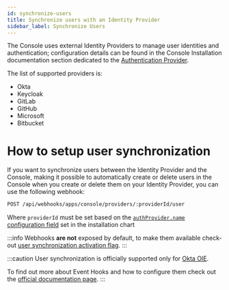 ```yaml
---
id: synchronize-users
title: Synchronize users with an Identity Provider
sidebar_label: Synchronize Users
---
```


The Console uses external Identity Providers to manage user identities and authentication; configuration details can be found in the Console Installation documentation section dedicated to the [Authentication Provider](/infrastructure/self-hosted/installation-chart/115-chart-and-helm-parameters/25-authentication-provider.md#supported-authentication-providers).

The list of supported providers is:

  - Okta
  - Keycloak
  - GitLab
  - GitHub
  - Microsoft
  - Bitbucket

# How to setup user synchronization

If you want to synchronize users between the Identity Provider and the Console, making it possible to automatically create or delete users in the Console when you create or delete them on your Identity Provider, you can use the following webhook:

```sh
POST /api/webhooks/apps/console/providers/:providerId/user
```

Where `providerId` must be set based on the [`authProvider.name` configuration field](/infrastructure/self-hosted/installation-chart/115-chart-and-helm-parameters/25-authentication-provider.md#configure-your-authentication-provider) set in the installation chart

:::info
Webhooks **are not** exposed by default, to make them available check-out [user synchronization activation flag](/infrastructure/self-hosted/installation-chart/115-chart-and-helm-parameters/25-authentication-provider.md#expose-synchronization-webhooks).
:::

:::caution
User synchronization is officially supported only for [Okta OIE](https://developer.okta.com/docs/concepts/oie-intro/).

To find out more about Event Hooks and how to configure them check out the [official documentation page](https://developer.okta.com/docs/concepts/event-hooks/).
:::
